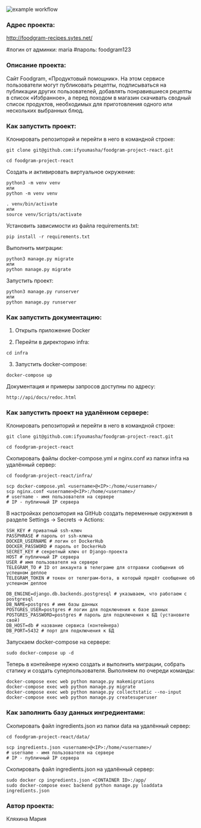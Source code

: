 ![example workflow](https://github.com/ifyoumasha/foodgram-project-react/actions/workflows/main.yml/badge.svg)

### Адрес проекта:

http://foodgram-recipes.sytes.net/

#логин от админки: maria
#пароль: foodgram123

### Описание проекта:

Cайт Foodgram, «Продуктовый помощник». 
На этом сервисе пользователи могут публиковать рецепты, подписываться на публикации других пользователей, добавлять понравившиеся рецепты в список «Избранное», а перед походом в магазин скачивать сводный список продуктов, необходимых для приготовления одного или нескольких выбранных блюд.

### Как запустить проект:

Клонировать репозиторий и перейти в него в командной строке:

```
git clone git@github.com:ifyoumasha/foodgram-project-react.git
```

```
cd foodgram-project-react
```

Cоздать и активировать виртуальное окружение:

```
python3 -m venv venv
или
python -m venv venv
```

```
. venv/bin/activate
или
source venv/Scripts/activate
```

Установить зависимости из файла requirements.txt:

```
pip install -r requirements.txt
```

Выполнить миграции:

```
python3 manage.py migrate
или
python manage.py migrate
```

Запустить проект:

```
python3 manage.py runserver
или
python manage.py runserver
```

### Как запустить документацию:

1. Открыть приложение Docker

2. Перейти в директорию infra:

```
cd infra
```

3. Запустить docker-compose:

```
docker-compose up
```

Документация и примеры запросов доступны по адресу:

```
http://api/docs/redoc.html
```

### Как запустить проект на удалённом сервере:

Клонировать репозиторий и перейти в него в командной строке:

```
git clone git@github.com:ifyoumasha/foodgram-project-react.git
```

```
cd foodgram-project-react
```

Скопировать файлы docker-compose.yml и nginx.conf из папки infra на удалённый сервер:

```
cd foodgram-project-react/infra/
```

```
scp docker-compose.yml <username>@<IP>:/home/<username>/
scp nginx.conf <username>@<IP>:/home/<username>/
# username - имя пользователя на сервере
# IP - публичный IP сервера
```

В настройках репозитория на GitHub создать переменные окружения в разделе Settings -> Secrets -> Actions:

```
SSH_KEY # приватный ssh-ключ
PASSPHRASE # пароль от ssh-ключа
DOCKER_USERNAME # логин от DockerHub
DOCKER_PASSWORD # пароль от DockerHub
SECRET_KEY # секретный ключ от Django-проекта
HOST # публичный IP сервера
USER # имя пользователя на сервере
TELEGRAM_TO # ID от аккаунта в телеграме для отправки сообщения об успешном деплое
TELEGRAM_TOKEN # токен от телеграм-бота, в который придёт сообщение об успешном деплое

DB_ENGINE=django.db.backends.postgresql # указываем, что работаем с postgresql
DB_NAME=postgres # имя базы данных
POSTGRES_USER=postgres # логин для подключения к базе данных
POSTGRES_PASSWORD=postgres # пароль для подключения к БД (установите свой)
DB_HOST=db # название сервиса (контейнера)
DB_PORT=5432 # порт для подключения к БД
```

Запускаем docker-compose на сервере:

```
sudo docker-compose up -d
```

Теперь в контейнере нужно создать и выполнить миграции, собрать статику и создать суперпользователя. Выполняем по очереди команды:

```
docker-compose exec web python manage.py makemigrations
docker-compose exec web python manage.py migrate
docker-compose exec web python manage.py collectstatic --no-input
docker-compose exec web python manage.py createsuperuser
```

### Как заполнить базу данных ингредиентами:

Скопировать файл ingredients.json из папки data на удалённый сервер:

```
cd foodgram-project-react/data/
```

```
scp ingredients.json <username>@<IP>:/home/<username>/ 
# username - имя пользователя на сервере
# IP - публичный IP сервера
```

Скопировать файл ingredients.json на удалённый сервер:

```
sudo docker cp ingredients.json <CONTAINER ID>:/app/
sudo docker-compose exec backend python manage.py loaddata ingredients.json
```

### Автор проекта:
Кляхина Мария
